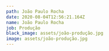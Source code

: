 ```yaml
---
path: João Paulo Rocha
date: 2020-08-04T12:56:21.164Z
name: João Paulo Rocha
job: Produção
black_image: assets/joão-produção.jpg
image: assets/joão-produção.jpg
---
```

